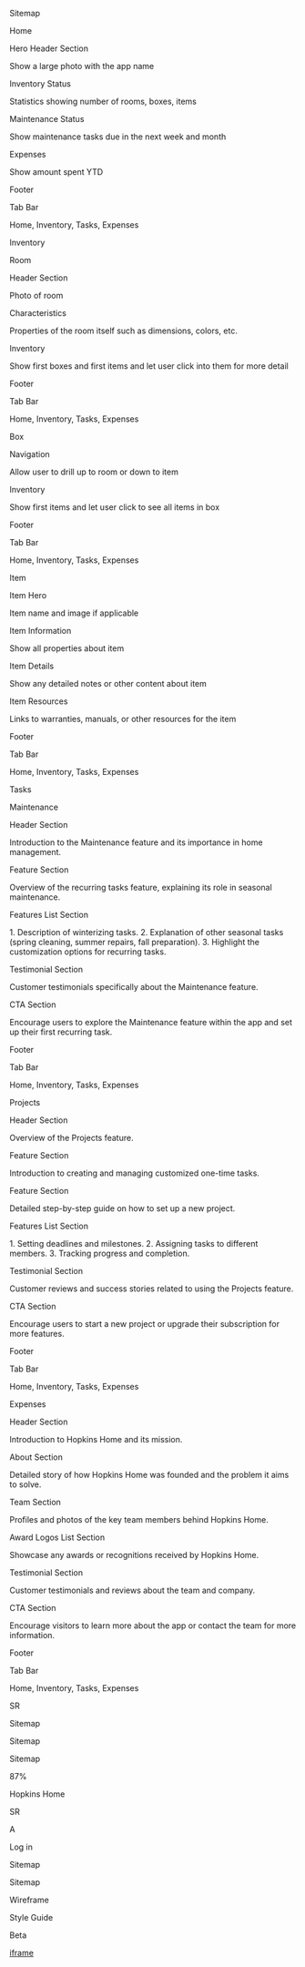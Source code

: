 Sitemap

Home

Hero Header Section

Show a large photo with the app name

Inventory Status

Statistics showing number of rooms, boxes, items

Maintenance Status

Show maintenance tasks due in the next week and month

Expenses

Show amount spent YTD

Footer

Tab Bar

Home, Inventory, Tasks, Expenses

Inventory

Room

Header Section

Photo of room

Characteristics

Properties of the room itself such as dimensions, colors, etc.

Inventory

Show first boxes and first items and let user click into them for more detail

Footer

Tab Bar

Home, Inventory, Tasks, Expenses

Box

Navigation

Allow user to drill up to room or down to item

Inventory

Show first items and let user click to see all items in box

Footer

Tab Bar

Home, Inventory, Tasks, Expenses

Item

Item Hero

Item name and image if applicable

Item Information

Show all properties about item

Item Details

Show any detailed notes or other content about item

Item Resources

Links to warranties, manuals, or other resources for the item

Footer

Tab Bar

Home, Inventory, Tasks, Expenses

Tasks

Maintenance

Header Section

Introduction to the Maintenance feature and its importance in home management.

Feature Section

Overview of the recurring tasks feature, explaining its role in seasonal maintenance.

Features List Section

1\. Description of winterizing tasks. 2. Explanation of other seasonal tasks (spring cleaning, summer repairs, fall preparation). 3. Highlight the customization options for recurring tasks.

Testimonial Section

Customer testimonials specifically about the Maintenance feature.

CTA Section

Encourage users to explore the Maintenance feature within the app and set up their first recurring task.

Footer

Tab Bar

Home, Inventory, Tasks, Expenses

Projects

Header Section

Overview of the Projects feature.

Feature Section

Introduction to creating and managing customized one-time tasks.

Feature Section

Detailed step-by-step guide on how to set up a new project.

Features List Section

1\. Setting deadlines and milestones. 2. Assigning tasks to different members. 3. Tracking progress and completion.

Testimonial Section

Customer reviews and success stories related to using the Projects feature.

CTA Section

Encourage users to start a new project or upgrade their subscription for more features.

Footer

Tab Bar

Home, Inventory, Tasks, Expenses

Expenses

Header Section

Introduction to Hopkins Home and its mission.

About Section

Detailed story of how Hopkins Home was founded and the problem it aims to solve.

Team Section

Profiles and photos of the key team members behind Hopkins Home.

Award Logos List Section

Showcase any awards or recognitions received by Hopkins Home.

Testimonial Section

Customer testimonials and reviews about the team and company.

CTA Section

Encourage visitors to learn more about the app or contact the team for more information.

Footer

Tab Bar

Home, Inventory, Tasks, Expenses

SR

Sitemap

Sitemap

Sitemap

87%

Hopkins Home

SR

A

Log in

Sitemap

Sitemap

Wireframe

Style Guide

Beta

[iframe](https://td.doubleclick.net/td/rul/428198720?random=1746971988908&cv=11&fst=1746971988908&fmt=3&bg=ffffff&guid=ON&async=1&gtm=45be5571v9195100735za200&gcd=13l3l3l3l1l1&dma=0&tag_exp=101509157~103101750~103101752~103116026~103130495~103130497~103200004~103233427~103251618~103251620~103284320~103284322~103301114~103301116&u_w=1280&u_h=1024&url=https%3A%2F%2Fwww.relume.io%2Fapp%2Fproject%2FP1918952_xZ6hB6wg2J3jLWuzsh0qXSBopZypaUJZKFE4ti9iy2o&hn=www.googleadservices.com&frm=0&tiba=Relume&npa=0&pscdl=noapi&auid=1116780290.1746971989&uaa=x86&uab=64&uafvl=Chromium%3B136.0.7103.92%7CGoogle%2520Chrome%3B136.0.7103.92%7CNot.A%252FBrand%3B99.0.0.0&uamb=0&uam=&uap=Linux%20x86_64&uapv=6.6.72&uaw=0&fledge=1&data=event%3Dgtag.config)